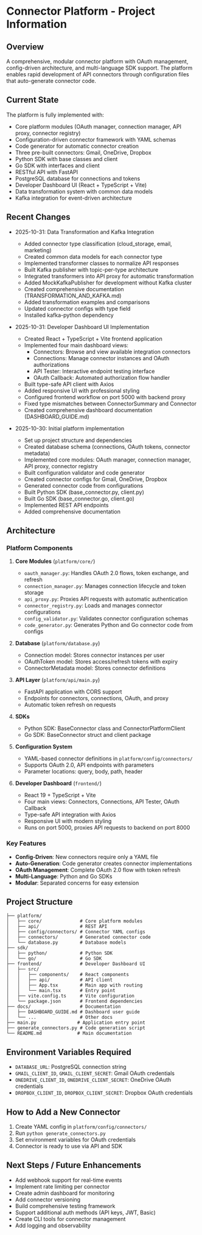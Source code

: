 # Connector Platform - Project Information

## Overview

A comprehensive, modular connector platform with OAuth management, config-driven architecture, and multi-language SDK support. The platform enables rapid development of API connectors through configuration files that auto-generate connector code.

## Current State

The platform is fully implemented with:
- Core platform modules (OAuth manager, connection manager, API proxy, connector registry)
- Configuration-driven connector framework with YAML schemas
- Code generator for automatic connector creation
- Three pre-built connectors: Gmail, OneDrive, Dropbox
- Python SDK with base classes and client
- Go SDK with interfaces and client
- RESTful API with FastAPI
- PostgreSQL database for connections and tokens
- Developer Dashboard UI (React + TypeScript + Vite)
- Data transformation system with common data models
- Kafka integration for event-driven architecture

## Recent Changes

- 2025-10-31: Data Transformation and Kafka Integration
  - Added connector type classification (cloud_storage, email, marketing)
  - Created common data models for each connector type
  - Implemented transformer classes to normalize API responses
  - Built Kafka publisher with topic-per-type architecture
  - Integrated transformers into API proxy for automatic transformation
  - Added MockKafkaPublisher for development without Kafka cluster
  - Created comprehensive documentation (TRANSFORMATION_AND_KAFKA.md)
  - Added transformation examples and comparisons
  - Updated connector configs with type field
  - Installed kafka-python dependency

- 2025-10-31: Developer Dashboard UI Implementation
  - Created React + TypeScript + Vite frontend application
  - Implemented four main dashboard views:
    - Connectors: Browse and view available integration connectors
    - Connections: Manage connector instances and OAuth authorizations
    - API Tester: Interactive endpoint testing interface
    - OAuth Callback: Automated authorization flow handler
  - Built type-safe API client with Axios
  - Added responsive UI with professional styling
  - Configured frontend workflow on port 5000 with backend proxy
  - Fixed type mismatches between ConnectorSummary and Connector
  - Created comprehensive dashboard documentation (DASHBOARD_GUIDE.md)

- 2025-10-30: Initial platform implementation
  - Set up project structure and dependencies
  - Created database schema (connections, OAuth tokens, connector metadata)
  - Implemented core modules: OAuth manager, connection manager, API proxy, connector registry
  - Built configuration validator and code generator
  - Created connector configs for Gmail, OneDrive, Dropbox
  - Generated connector code from configurations
  - Built Python SDK (base_connector.py, client.py)
  - Built Go SDK (base_connector.go, client.go)
  - Implemented REST API endpoints
  - Added comprehensive documentation

## Architecture

### Platform Components

1. **Core Modules** (`platform/core/`)
   - `oauth_manager.py`: Handles OAuth 2.0 flows, token exchange, and refresh
   - `connection_manager.py`: Manages connection lifecycle and token storage
   - `api_proxy.py`: Proxies API requests with automatic authentication
   - `connector_registry.py`: Loads and manages connector configurations
   - `config_validator.py`: Validates connector configuration schemas
   - `code_generator.py`: Generates Python and Go connector code from configs

2. **Database** (`platform/database.py`)
   - Connection model: Stores connector instances per user
   - OAuthToken model: Stores access/refresh tokens with expiry
   - ConnectorMetadata model: Stores connector definitions

3. **API Layer** (`platform/api/main.py`)
   - FastAPI application with CORS support
   - Endpoints for connectors, connections, OAuth, and proxy
   - Automatic token refresh on requests

4. **SDKs**
   - Python SDK: BaseConnector class and ConnectorPlatformClient
   - Go SDK: BaseConnector struct and client package

5. **Configuration System**
   - YAML-based connector definitions in `platform/config/connectors/`
   - Supports OAuth 2.0, API endpoints with parameters
   - Parameter locations: query, body, path, header

6. **Developer Dashboard** (`frontend/`)
   - React 19 + TypeScript + Vite
   - Four main views: Connectors, Connections, API Tester, OAuth Callback
   - Type-safe API integration with Axios
   - Responsive UI with modern styling
   - Runs on port 5000, proxies API requests to backend on port 8000

### Key Features

- **Config-Driven**: New connectors require only a YAML file
- **Auto-Generation**: Code generator creates connector implementations
- **OAuth Management**: Complete OAuth 2.0 flow with token refresh
- **Multi-Language**: Python and Go SDKs
- **Modular**: Separated concerns for easy extension

## Project Structure

```
├── platform/
│   ├── core/              # Core platform modules
│   ├── api/               # REST API
│   ├── config/connectors/ # Connector YAML configs
│   ├── connectors/        # Generated connector code
│   └── database.py        # Database models
├── sdk/
│   ├── python/            # Python SDK
│   └── go/                # Go SDK
├── frontend/              # Developer Dashboard UI
│   ├── src/
│   │   ├── components/    # React components
│   │   ├── api/           # API client
│   │   ├── App.tsx        # Main app with routing
│   │   └── main.tsx       # Entry point
│   ├── vite.config.ts     # Vite configuration
│   └── package.json       # Frontend dependencies
├── docs/                  # Documentation
│   ├── DASHBOARD_GUIDE.md # Dashboard user guide
│   └── ...                # Other docs
├── main.py               # Application entry point
├── generate_connectors.py # Code generation script
└── README.md             # Main documentation
```

## Environment Variables Required

- `DATABASE_URL`: PostgreSQL connection string
- `GMAIL_CLIENT_ID`, `GMAIL_CLIENT_SECRET`: Gmail OAuth credentials
- `ONEDRIVE_CLIENT_ID`, `ONEDRIVE_CLIENT_SECRET`: OneDrive OAuth credentials
- `DROPBOX_CLIENT_ID`, `DROPBOX_CLIENT_SECRET`: Dropbox OAuth credentials

## How to Add a New Connector

1. Create YAML config in `platform/config/connectors/`
2. Run `python generate_connectors.py`
3. Set environment variables for OAuth credentials
4. Connector is ready to use via API and SDK

## Next Steps / Future Enhancements

- Add webhook support for real-time events
- Implement rate limiting per connector
- Create admin dashboard for monitoring
- Add connector versioning
- Build comprehensive testing framework
- Support additional auth methods (API keys, JWT, Basic)
- Create CLI tools for connector management
- Add logging and observability
